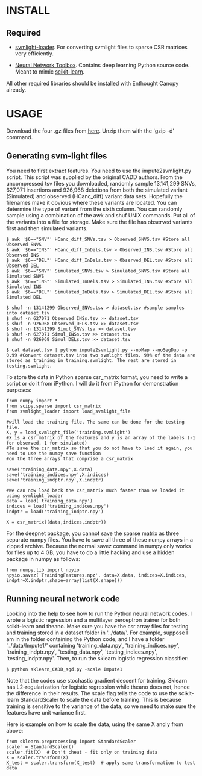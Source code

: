 INSTALL
=======

Required
--------

* [svmlight-loader](https://github.com/mblondel/svmlight-loader). For converting svmlight files to sparse CSR matrices very efficiently.

* [Neural Network Toolbox](https://github.com/IssamLaradji/NeuralNetworks). Contains deep learning Python source code. Meant to mimic [scikit-learn](http://scikit-learn.org/stable/).

All other required libraries should be installed with Enthought Canopy already.

USAGE
=====

Download the four .gz files from [here](http://krishna.gs.washington.edu/martin/download/cadd_training/). Unzip them with the 'gzip -d' command.

Generating svm-light files
--------------------------

You need to first extract features. You need to use the impute2svmlight.py script. This script was supplied by the original CADD authors. From the uncompressed tsv files you downloaded, randomly sample 13,141,299 SNVs, 627,071 insertions and 926,968 deletions from both the simulated variant (Simulated) and observed (HCanc_diff) variant data sets. Hopefully the filenames make it obvious where these variants are located. You can determine the type of variant from the sixth column. You can randomly sample using a combination of the awk and shuf UNIX commands. Put all of the variants into a file for storage. Make sure the file has observed variants first and then simulated variants.

```
$ awk '$6=="SNV"' HCanc_diff_SNVs.tsv > Observed_SNVS.tsv #Store all Observed SNVS
$ awk '$6=="INS"' HCanc_diff_InDels.tsv > Observed_INS.tsv #Store all Observed INS
$ awk '$6=="DEL"' HCanc_diff_InDels.tsv > Observed_DEL.tsv #Store all Observed DEL
$ awk '$6=="SNV"' Simulated_SNVs.tsv > Simulated_SNVS.tsv #Store all Simulated SNVS
$ awk '$6=="INS"' Simulated_InDels.tsv > Simulated_INS.tsv #Store all Simulated INS
$ awk '$6=="DEL"' Simulated_InDels.tsv > Simulated_DEL.tsv #Store all Simulated DEL

$ shuf -n 13141299 Observed_SNVs.tsv > dataset.tsv #sample samples into dataset.tsv
$ shuf -n 627071 Observed_INSs.tsv >> dataset.tsv
$ shuf -n 926968 Observed_DELs.tsv >> dataset.tsv
$ shuf -n 13141299 Simul_SNVs.tsv >> dataset.tsv
$ shuf -n 627071 Simul_INSs.tsv >> dataset.tsv
$ shuf -n 926968 Simul_DELs.tsv >> dataset.tsv

$ cat dataset.tsv | python impute2svmlight.py --noMap --noSegDup -p 0.99 #Convert dataset.tsv into two svmlight files. 99% of the data are stored as training in training.svmlight. The rest are stored in testing.svmlight.
```

To store the data in Python sparse csr_matrix format, you need to write a script or do it from iPython. I will do it from iPython for demonstration purposes:

```
from numpy import *
from scipy.sparse import csr_matrix
from svmlight_loader import load_svmlight_file

#will load the training file. The same can be done for the testing file.
X, y = load_svmlight_file('training.svmlight')
#X is a csr_matrix of the features and y is an array of the labels (-1 for observed, 1 for simulated)
#To save the csr_matrix so that you do not have to load it again, you need to use the numpy save function
#on the three arrays that comprise a csr_matrix

save('training_data.npy',X.data)
save('training_indices.npy',X.indices)
save('training_indptr.npy',X.indptr)

#We can now load back the csr_matrix much faster than we loaded it using svmlight_loader
data = load('training_data.npy')
indices = load('training_indices.npy')
indptr = load('training_indptr.npy')

X = csr_matrix((data,indices,indptr))
```

For the deepnet package, you cannot save the sparse matrix as three separate numpy files. You have to save all three of these numpy arrays in a zipped archive. Because the normal savez command in numpy only works for files up to 4 GB, you have to do a little hacking and use a hidden package in numpy as follows:

```
from numpy.lib import npyio
npyio.savez('TrainingFeatures.npz', data=X.data, indices=X.indices, indptr=X.indptr,shape=array(list(X.shape)))
``` 

Running neural network code
---------------------------

Looking into the help to see how to run the Python neural network codes. I wrote a logistic regression and a multilayer perceptron trainer for both scikit-learn and theano. Make sure you have the csr array files for testing and training stored in a dataset folder in '../data/'. For example, suppose I am in the folder containing the Python code, and I have a folder '../data/Impute1/' containing 'training_data.npy', 'training_indices.npy', 'training_indptr.npy', 'testing_data.npy', 'testing_indices.npy', 'testing_indptr.npy'. Then, to run the sklearn logistic regression classifier:

```
$ python sklearn_CADD_sgd.py -scale Impute1
```

Note that the codes use stochastic gradient descent for training. Sklearn has L2-regularization for logistic regression while theano does not, hence the difference in their results. The scale flag tells the code to use the scikit-learn StandardScaler to scale the data before training. This is because training is sensitive to the variance of the data, so we need to make sure the features have unit variance first.

Here is example on how to scale the data, using the same X and y from above:

```
from sklearn.preprocessing import StandardScaler
scaler = StandardScaler()
scaler.fit(X)  # Don't cheat - fit only on training data
X = scaler.transform(X)
X_test = scaler.transform(X_test)  # apply same transformation to test data
```

